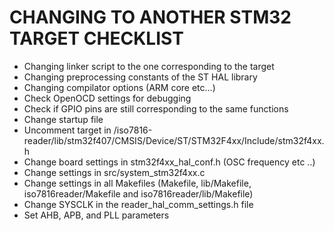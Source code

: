 # CHANGING TO ANOTHER STM32 TARGET CHECKLIST #


* Changing linker script to the one corresponding to the target
* Changing preprocessing constants of the ST HAL library
* Changing compilator options (ARM core etc...)
* Check OpenOCD settings for debugging
* Check if GPIO pins are still corresponding to the same functions
* Change startup file
* Uncomment target in /iso7816-reader/lib/stm32f407/CMSIS/Device/ST/STM32F4xx/Include/stm32f4xx.h
* Change board settings in stm32f4xx_hal_conf.h (OSC frequency etc ..)
* Change settings in src/system_stm32f4xx.c
* Change settings in all Makefiles (Makefile, lib/Makefile, iso7816reader/Makefile and iso7816reader/lib/Makefile)
* Change SYSCLK in the reader_hal_comm_settings.h file
* Set AHB, APB, and PLL parameters

